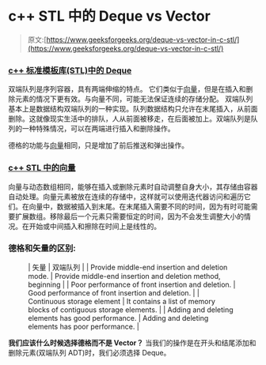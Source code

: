 # c++ STL 中的 Deque vs Vector

> 原文:[https://www.geeksforgeeks.org/deque-vs-vector-in-c-stl/](https://www.geeksforgeeks.org/deque-vs-vector-in-c-stl/)

### [c++ 标准模板库(STL)中的 Deque](https://www.geeksforgeeks.org/deque-cpp-stl/)

双端队列是序列容器，具有两端伸缩的特点。
它们类似于[向量](https://www.geeksforgeeks.org/vector-in-cpp-stl/)，但是在插入和删除元素的情况下更有效。与向量不同，可能无法保证连续的存储分配。
双端队列基本上是数据结构双端队列的一种实现。队列数据结构只允许在末尾插入，从前面删除。这就像现实生活中的排队，人从前面被移走，在后面被加上。双端队列是队列的一种特殊情况，可以在两端进行插入和删除操作。

德格的功能与[向量](https://www.geeksforgeeks.org/vector-in-cpp-stl/)相同，只是增加了前后推送和弹出操作。

### [c++ STL 中的向量](https://www.geeksforgeeks.org/vector-in-cpp-stl/)

向量与动态数组相同，能够在插入或删除元素时自动调整自身大小，其存储由容器自动处理。向量元素被放在连续的存储中，这样就可以使用迭代器访问和遍历它们。在向量中，数据被插入到末尾。在末尾插入需要不同的时间，因为有时可能需要扩展数组。移除最后一个元素只需要恒定的时间，因为不会发生调整大小的情况。在开始或中间插入和擦除在时间上是线性的。

### 德格和矢量的区别:

<figure class="table">

| 矢量 | 双端队列 |
| Provide middle-end insertion and deletion mode. | Provide middle-end insertion and deletion method, beginning |
| Poor performance of front insertion and deletion. | Good performance of front insertion and deletion. |
| Continuous storage element | It contains a list of memory blocks of contiguous storage elements. |
| Adding and deleting elements has good performance. | Adding and deleting elements has poor performance. |

</figure>

**我们应该什么时候选择德格而不是 Vector？**
当我们的操作是在开头和结尾添加和删除元素(双端队列 ADT)时，我们必须选择 Deque。